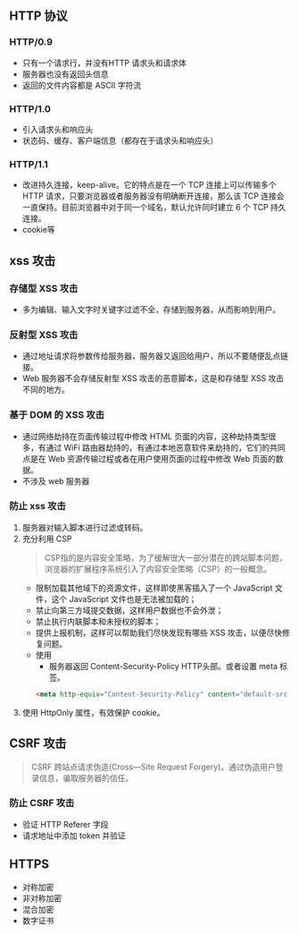 ## HTTP 协议
### HTTP/0.9
* 只有一个请求行，并没有HTTP 请求头和请求体
* 服务器也没有返回头信息
* 返回的文件内容都是 ASCII 字符流
### HTTP/1.0
* 引入请求头和响应头
* 状态码、缓存、客户端信息（都存在于请求头和响应头）
### HTTP/1.1
* 改进持久连接，keep-alive。它的特点是在一个 TCP 连接上可以传输多个 HTTP 请求，只要浏览器或者服务器没有明确断开连接，那么该 TCP 连接会一直保持。目前浏览器中对于同一个域名，默认允许同时建立 6 个 TCP 持久连接。
* cookie等

## xss 攻击
### 存储型 XSS 攻击
* 多为编辑、输入文字时关键字过滤不全，存储到服务器，从而影响到用户。
### 反射型 XSS 攻击
* 通过地址请求将参数传给服务器，服务器又返回给用户，所以不要随便乱点链接。
* Web 服务器不会存储反射型 XSS 攻击的恶意脚本，这是和存储型 XSS 攻击不同的地方。
### 基于 DOM 的 XSS 攻击
* 通过网络劫持在页面传输过程中修改 HTML 页面的内容，这种劫持类型很多，有通过 WiFi 路由器劫持的，有通过本地恶意软件来劫持的，它们的共同点是在 Web 资源传输过程或者在用户使用页面的过程中修改 Web 页面的数据。
* 不涉及 web 服务器
### 防止 xss 攻击
1. 服务器对输入脚本进行过滤或转码。
2. 充分利用 CSP
    > CSP指的是内容安全策略，为了缓解很大一部分潜在的跨站脚本问题，浏览器的扩展程序系统引入了内容安全策略（CSP）的一般概念。
    * 限制加载其他域下的资源文件，这样即使黑客插入了一个 JavaScript 文件，这个 JavaScript 文件也是无法被加载的；
    * 禁止向第三方域提交数据，这样用户数据也不会外泄；
    * 禁止执行内联脚本和未授权的脚本；
    * 提供上报机制，这样可以帮助我们尽快发现有哪些 XSS 攻击，以便尽快修复问题。
    * 使用
        * 服务器返回  Content-Security-Policy  HTTP头部。或者设置 meta 标签。
        ```html
        <meta http-equiv="Content-Security-Policy" content="default-src 'self'; img-src https://*; child-src 'none';">
        ```
3. 使用 HttpOnly 属性，有效保护 cookie。
## CSRF 攻击
> CSRF 跨站点请求伪造(Cross—Site Request Forgery)。通过伪造用户登录信息，骗取服务器的信任。
### 防止 CSRF 攻击
* 验证 HTTP Referer 字段
* 请求地址中添加 token 并验证
## HTTPS
* 对称加密
* 非对称加密
* 混合加密
* 数字证书